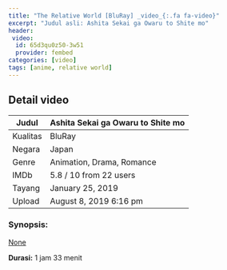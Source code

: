 ```yaml
---
title: "The Relative World [BluRay] _video_{:.fa fa-video}"
excerpt: "Judul asli: Ashita Sekai ga Owaru to Shite mo"
header:
 video:
  id: 65d3qu0z50-3w51
  provider: fembed
categories: [video]
tags: [anime, relative world]
---
```


## Detail video

| Judul | Ashita Sekai ga Owaru to Shite mo |
|---|---|
| Kualitas | BluRay |
| Negara | Japan |
| Genre | Animation, Drama, Romance |
| IMDb | 5.8 / 10 from 22 users |
| Tayang | January 25, 2019 |
| Upload | August 8, 2019 6:16 pm |

### Synopsis:

[None]()


**Durasi:** 1 jam 33 menit
